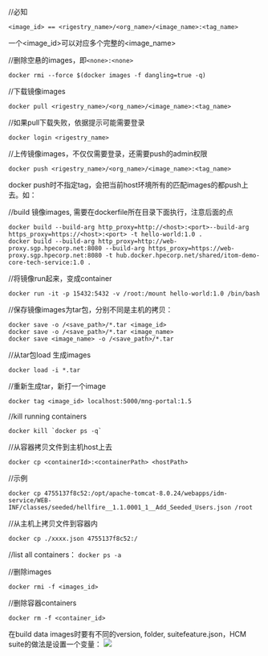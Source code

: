 //必知

```
<image_id> == <rigestry_name>/<org_name>/<image_name>:<tag_name>
```
一个<image_id>可以对应多个完整的<image_name>

//删除空悬的images，即```<none>:<none>```

```
docker rmi --force $(docker images -f dangling=true -q) 
```

//下载镜像images

```
docker pull <rigestry_name>/<org_name>/<image_name>:<tag_name>
```

//如果pull下载失败，依据提示可能需要登录

```
docker login <rigestry_name>
```

//上传镜像images，不仅仅需要登录，还需要push的admin权限
```
docker push <rigestry_name>/<org_name>/<image_name>:<tag_name>
```
docker push时不指定tag，会把当前host环境所有的匹配images的都push上去。如：

//build 镜像images, 需要在dockerfile所在目录下面执行，注意后面的点
```
docker build --build-arg http_proxy=http://<host>:<port>--build-arg https_proxy=https://<host>:<port> -t hello-world:1.0 .
docker build --build-arg http_proxy=http://web-proxy.sgp.hpecorp.net:8080 --build-arg https_proxy=https://web-proxy.sgp.hpecorp.net:8080 -t hub.docker.hpecorp.net/shared/itom-demo-core-tech-service:1.0 .
```

//将镜像run起来，变成container
```
docker run -it -p 15432:5432 -v /root:/mount hello-world:1.0 /bin/bash
```

//保存镜像images为tar包，分别不同是主机的拷贝：
```
docker save -o /<save_path>/*.tar <image_id>
docker save -o /<save_path>/*.tar <image_name>
docker save <image_name> -o /<save_path>/*.tar
```

//从tar包load 生成images
```
docker load -i *.tar
```

//重新生成tar，新打一个image
```
docker tag <image_id> localhost:5000/mng-portal:1.5
```

//kill running containers
```
docker kill `docker ps -q`
```

//从容器拷贝文件到主机host上去
```
docker cp <containerId>:<containerPath> <hostPath>
```
//示例
```
docker cp 4755137f8c52:/opt/apache-tomcat-8.0.24/webapps/idm-service/WEB-INF/classes/seeded/hellfire__1.1.0001_1__Add_Seeded_Users.json /root
```

//从主机上拷贝文件到容器内
```
docker cp ./xxxx.json 4755137f8c52:/
```

//list all containers：
```docker ps -a```

//删除images
```
docker rmi -f <images_id>
```

//删除容器containers
```
docker rm -f <container_id>
```

在build data images时要有不同的version, folder, suitefeature.json，HCM suite的做法是设置一个变量：
![](https://github.com/johnnywong233/first_blog/raw/gh-pages/_posts/img/data_images.png)




